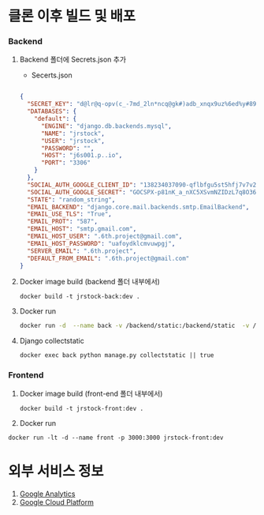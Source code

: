 # 클론 이후 빌드 및 배포

### Backend

1. Backend 폴더에 Secrets.json 추가

   * Secerts.json

   ```json
   
   {
     "SECRET_KEY": "d@lr@q-opv(c_-7md_2ln*ncq@gk#)adb_xnqx9uz%6ed%y#89",
     "DATABASES": {
       "default": {
         "ENGINE": "django.db.backends.mysql",
         "NAME": "jrstock",
         "USER": "jrstock",
         "PASSWORD": "",
         "HOST": "j6s001.p..io",
         "PORT": "3306"
       }
     },
     "SOCIAL_AUTH_GOOGLE_CLIENT_ID": "138234037090-qflbfgu5st5hfj7v7v2pc6qp2i5ugt5r.apps.googleusercontent.com",
     "SOCIAL_AUTH_GOOGLE_SECRET": "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",
     "STATE": "random_string",
     "EMAIL_BACKEND": "django.core.mail.backends.smtp.EmailBackend",
     "EMAIL_USE_TLS": "True",
     "EMAIL_PROT": "587",
     "EMAIL_HOST": "smtp.gmail.com",
     "EMAIL_HOST_USER": ".6th.project@gmail.com",
     "EMAIL_HOST_PASSWORD": "uafoydklcmvuwpgj",
     "SERVER_EMAIL": ".6th.project",
     "DEFAULT_FROM_EMAIL": ".6th.project@gmail.com"
   }
   
   ```

2. Docker image build (backend 폴더 내부에서)

   ```shell
   docker build -t jrstock-back:dev .
   ```

3. Docker run

   ```bash
   docker run -d  --name back -v /backend/static:/backend/static  -v /backend/media:/backend/media -p 8090:8090 jrstock-back:dev
   ```

4. Django collectstatic

   ```shell
   docker exec back python manage.py collectstatic || true
   ```



### Frontend

1. Docker image build (front-end 폴더 내부에서)

   ```shel
   docker build -t jrstock-front:dev .
   ```

2.  Docker run

   ```shell
   docker run -lt -d --name front -p 3000:3000 jrstock-front:dev
   ```




# 외부 서비스 정보

1. [Google Analytics](https://analytics.google.com/analytics/web)
2. [Google Cloud Platform](https://console.cloud.google.com/apis)